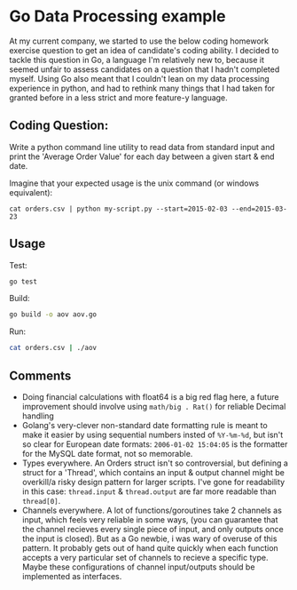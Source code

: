 # Go Data Processing example

At my current company, we started to use the below coding homework exercise question to get an idea of candidate's coding ability. I decided to tackle this question in Go, a language I'm relatively new to, because it seemed unfair to assess candidates on a question that I hadn't completed myself. Using Go also meant that I couldn't lean on my data processing experience in python, and had to rethink many things that I had taken for granted before in a less strict and more feature-y language.

## Coding Question:
Write a python command line utility to read data from standard input and print the 'Average Order Value' for each day between a given start & end date.

Imagine that your expected usage is the unix command (or windows equivalent):

`cat orders.csv | python my-script.py --start=2015-02-03 --end=2015-03-23`

## Usage
Test:
```bash
go test
```

Build:
```bash
go build -o aov aov.go
```

Run:
```bash
cat orders.csv | ./aov
```

## Comments

* Doing financial calculations with float64 is a big red flag here, a future improvement should involve using `math/big . Rat()` for reliable Decimal handling
* Golang's very-clever non-standard date formatting rule is meant to make it easier by using sequential numbers insted of `%Y-%m-%d`, but isn't so clear for European date formats: `2006-01-02 15:04:05` is the formatter for the MySQL date format, not so memorable.
* Types everywhere. An Orders struct isn't so controversial, but defining a struct for a 'Thread', which contains an input & output channel might be overkill/a risky design pattern for larger scripts. I've gone for readability in this case: `thread.input` & `thread.output` are far more readable than `thread[0]`.
* Channels everywhere. A lot of functions/goroutines take 2 channels as input, which feels very reliable in some ways, (you can guarantee that the channel recieves every single piece of input, and only outputs once the input is closed). But as a Go newbie, i was wary of overuse of this pattern. It probably gets out of hand quite quickly when each function accepts a very particular set of channels to recieve a specific type. Maybe these configurations of channel input/outputs should be implemented as interfaces.